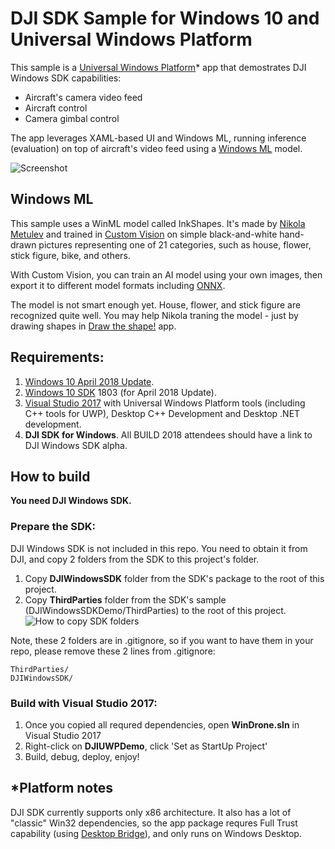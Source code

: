 # DJI SDK Sample for Windows 10 and Universal Windows Platform 

This sample is a [Universal Windows Platform](https://docs.microsoft.com/en-us/windows/uwp/get-started/universal-application-platform-guide)* app that demostrates DJI Windows SDK capabilities: 
* Aircraft's camera video feed 
* Aircraft control 
* Camera gimbal control 

The app leverages XAML-based UI and Windows ML, running inference (evaluation) on top of aircraft's video feed using a [Windows ML](https://docs.microsoft.com/en-us/windows/uwp/machine-learning/) model. 

![Screenshot](https://user-images.githubusercontent.com/4735184/39741103-4605c4fc-524d-11e8-92d4-0ff200b501ca.jpg)

## Windows ML ##  
This sample uses a WinML model called InkShapes. It's made by [Nikola Metulev](https://github.com/nmetulev) and trained in [Custom Vision](https://www.customvision.ai/) on simple black-and-white hand-drawn pictures representing one of 21 categories, such as house, flower, stick figure, bike, and others.

With Custom Vision, you can train an AI model using your own images, then export it to different model formats including [ONNX](https://onnx.ai). 

The model is not smart enough yet. House, flower, and stick figure are recognized quite well. 
You may help Nikola traning the model - just by drawing shapes in [Draw the shape!](https://www.microsoft.com/store/productId/9NBLLH7XBRSR) app. 

## Requirements: ##
1. [Windows 10 April 2018 Update](https://www.microsoft.com/en-us/software-download/windows10).  
2. [Windows 10 SDK](https://developer.microsoft.com/en-us/windows/downloads/windows-10-sdk) 1803 (for April 2018 Update).
3. [Visual Studio 2017](https://www.visualstudio.com/vs/) with Universal Windows Platform tools (including C++ tools for UWP), Desktop C++ Development and Desktop .NET development.
4. **DJI SDK for Windows**. All BUILD 2018 attendees should have a link to DJI Windows SDK alpha. 

## How to build ## 

**You need DJI Windows SDK.**

### Prepare the SDK: ### 
DJI Windows SDK is not included in this repo. You need to obtain it from DJI, and copy 2 folders from the SDK to this project's folder. 
1. Copy **DJIWindowsSDK** folder from the SDK's package to the root of this project. 
2. Copy **ThirdParties** folder from the SDK's sample (DJIWindowsSDKDemo/ThirdParties) to the root of this project. 
![How to copy SDK folders](https://user-images.githubusercontent.com/4735184/39739976-6c716f10-5248-11e8-9466-3e88e04bea03.jpg) 

Note, these 2 folders are in .gitignore, so if you want to have them in your repo, please remove these 2 lines from .gitignore: 
```
ThirdParties/
DJIWindowsSDK/ 
```

### Build with Visual Studio 2017: ### 
1. Once you copied all requred dependencies, open **WinDrone.sln** in Visual Studio 2017 
2. Right-click on **DJIUWPDemo**, click 'Set as StartUp Project' 
3. Build, debug, deploy, enjoy! 

## *Platform notes ##
DJI SDK currently supports only x86 architecture. It also has a lot of "classic" Win32 dependencies, so the app package requres Full Trust capability (using [Desktop Bridge](https://docs.microsoft.com/en-us/windows/uwp/porting/desktop-to-uwp-extensions)), and only runs on Windows Desktop. 


